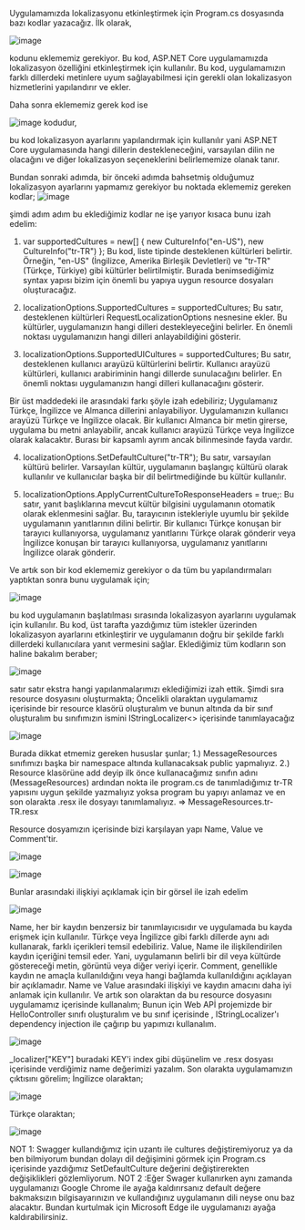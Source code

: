 Uygulamamızda lokalizasyonu etkinleştirmek için Program.cs dosyasında bazı kodlar yazacağız. İlk olarak,

![image](https://github.com/AhmetYasinCeyhan/LocalizationForWebAPI/assets/123759576/f2228fee-f318-4a12-9077-636a03f2e558)

kodunu eklememiz gerekiyor.
Bu kod, ASP.NET  Core uygulamamızda lokalizasyon özelliğini etkinleştirmek için kullanılır. Bu kod, uygulamamızın farklı dillerdeki metinlere uyum sağlayabilmesi için gerekli olan lokalizasyon hizmetlerini yapılandırır ve ekler.

Daha sonra eklememiz gerek kod ise

![image](https://github.com/AhmetYasinCeyhan/LocalizationForWebAPI/assets/123759576/98758ced-c89a-49a3-939f-6d5e95334544) kodudur,

bu kod lokalizasyon ayarlarını yapılandırmak için kullanılır yani ASP.NET  Core uygulamasında hangi dillerin destekleneceğini, varsayılan dilin ne olacağını ve diğer lokalizasyon seçeneklerini belirlememize olanak tanır.

Bundan sonraki adımda, bir önceki adımda bahsetmiş olduğumuz lokalizasyon ayarlarını yapmamız gerekiyor bu noktada eklememiz gereken kodlar; 
![image](https://github.com/AhmetYasinCeyhan/LocalizationForWebAPI/assets/123759576/438f035c-2c7a-46a7-a3af-2f6f80c3897f)


şimdi adım adım bu eklediğimiz kodlar ne işe yarıyor kısaca bunu izah edelim:

1. var supportedCultures = new[] { new CultureInfo("en-US"), new CultureInfo("tr-TR") };
Bu kod, liste tipinde desteklenen kültürleri belirtir.
Örneğin, "en-US" (İngilizce, Amerika Birleşik Devletleri) ve "tr-TR" (Türkçe, Türkiye) gibi kültürler belirtilmiştir.
Burada benimsediğimiz syntax yapısı bizim için önemli bu yapıya uygun resource dosyaları oluşturacağız.

2. localizationOptions.SupportedCultures = supportedCultures;
Bu satır, desteklenen kültürleri RequestLocalizationOptions nesnesine ekler.
Bu kültürler, uygulamanızın hangi dilleri destekleyeceğini belirler.
En önemli noktası uygulamanızın hangi dilleri anlayabildiğini gösterir.

3. localizationOptions.SupportedUICultures = supportedCultures;
Bu satır, desteklenen kullanıcı arayüzü kültürlerini belirtir.
Kullanıcı arayüzü kültürleri, kullanıcı arabiriminin hangi dillerde sunulacağını belirler.
En önemli noktası uygulamanızın hangi dilleri kullanacağını gösterir.

Bir üst maddedeki ile arasındaki farkı şöyle izah edebiliriz;
Uygulamanız Türkçe, İngilizce ve Almanca dillerini anlayabiliyor. Uygulamanızın kullanıcı arayüzü Türkçe ve İngilizce olacak. Bir kullanıcı Almanca bir metin girerse, uygulama bu metni anlayabilir, ancak kullanıcı arayüzü Türkçe veya İngilizce olarak kalacaktır.
Burası bir kapsamlı ayrım ancak bilinmesinde fayda vardır.

4. localizationOptions.SetDefaultCulture("tr-TR");
Bu satır, varsayılan kültürü belirler. Varsayılan kültür, uygulamanın başlangıç kültürü olarak kullanılır ve kullanıcılar başka bir dil belirtmediğinde bu kültür kullanılır.

5. localizationOptions.ApplyCurrentCultureToResponseHeaders = true;:
Bu satır, yanıt başlıklarına mevcut kültür bilgisini uygulamanın otomatik olarak eklenmesini sağlar.
Bu, tarayıcının istekleriyle uyumlu bir şekilde uygulamanın yanıtlarının dilini belirtir.
Bir kullanıcı Türkçe konuşan bir tarayıcı kullanıyorsa, uygulamanız yanıtlarını Türkçe olarak gönderir veya İngilizce konuşan bir tarayıcı kullanıyorsa, uygulamanız yanıtlarını İngilizce olarak gönderir.

Ve artık son bir kod eklememiz gerekiyor o da tüm bu yapılandırmaları yaptıktan sonra bunu uygulamak için;

![image](https://github.com/AhmetYasinCeyhan/LocalizationForWebAPI/assets/123759576/ee4515c5-5a2e-4fc1-bf55-bee4f8ae7c4a)

 bu kod uygulamanın başlatılması sırasında lokalizasyon ayarlarını uygulamak için kullanılır.
Bu kod, üst tarafta yazdığımız tüm istekler üzerinden lokalizasyon ayarlarını etkinleştirir ve uygulamanın doğru bir şekilde farklı dillerdeki kullanıcılara yanıt vermesini sağlar.
Eklediğimiz tüm kodların son haline bakalım beraber;

![image](https://github.com/AhmetYasinCeyhan/LocalizationForWebAPI/assets/123759576/bcb4e475-658f-4118-ac39-ec3afd187efb)


satır satır ekstra hangi yapılanmalarımızı eklediğimizi izah ettik.
Şimdi sıra resource dosyasını oluşturmakta;
Öncelikli olaraktan uygulamamız içerisinde bir resource klasörü oluşturalım ve bunun altında da bir sınıf oluşturalım bu sınıfımızın ismini IStringLocalizer<> içerisinde tanımlayacağız

![image](https://github.com/AhmetYasinCeyhan/LocalizationForWebAPI/assets/123759576/a62cb4d4-e95d-48cb-a29c-39da21c4db66)


Burada dikkat etmemiz gereken hususlar şunlar;
1.) MessageResources sınıfımızı başka bir namespace altında kullanacaksak public yapmalıyız.
2.) Resource klasörüne add deyip ilk önce kullanacağımız sınıfın adını (MessageResources) ardından nokta ile program.cs de tanımladığımız tr-TR yapısını uygun şekilde yazmalıyız yoksa program bu yapıyı anlamaz ve en son olarakta .resx ile dosyayı tanımlamalıyız. => MessageResources.tr-TR.resx

Resource dosyamızın içerisinde bizi karşılayan yapı Name, Value ve Comment'tir.

![image](https://github.com/AhmetYasinCeyhan/LocalizationForWebAPI/assets/123759576/74c8fe14-7e25-4b01-9e2a-55242ea35c90)

![image](https://github.com/AhmetYasinCeyhan/LocalizationForWebAPI/assets/123759576/316cf417-2fcb-4181-adbb-2bc92a99c8e1)


Bunlar arasındaki ilişkiyi açıklamak için bir görsel ile izah edelim

![image](https://github.com/AhmetYasinCeyhan/LocalizationForWebAPI/assets/123759576/9b9079e4-5c55-4299-9075-b7e5507ab94f)



Name, her bir kaydın benzersiz bir tanımlayıcısıdır ve uygulamada bu kayda erişmek için kullanılır. Türkçe veya İngilizce gibi farklı dillerde aynı adı kullanarak, farklı içerikleri temsil edebiliriz.
Value, Name ile ilişkilendirilen kaydın içeriğini temsil eder. Yani, uygulamanın belirli bir dil veya kültürde göstereceği metin, görüntü veya diğer veriyi içerir.
Comment, genellikle kaydın ne amaçla kullanıldığını veya hangi bağlamda kullanıldığını açıklayan bir açıklamadır. Name ve Value arasındaki ilişkiyi ve kaydın amacını daha iyi anlamak için kullanılır.
Ve artık son olaraktan da bu resource dosyasını uygulamamız içerisinde kullanalım;
Bunun için Web APİ projemizde bir HelloController sınıfı oluşturalım ve bu sınıf içerisinde , IStringLocalizer'ı dependency injection ile çağırıp bu yapımızı kullanalım.

![image](https://github.com/AhmetYasinCeyhan/LocalizationForWebAPI/assets/123759576/256ec5d8-13cd-4279-9de2-264ce33ed81e)


_localizer["KEY"] buradaki KEY'i index gibi düşünelim ve .resx dosyası içerisinde verdiğimiz name değerimizi yazalım.
Son olarakta uygulamamızın çıktısını görelim;
İngilizce olaraktan;

![image](https://github.com/AhmetYasinCeyhan/LocalizationForWebAPI/assets/123759576/f42d21e6-ba3e-4a9b-adc8-330164b97f5a)

Türkçe olaraktan;

![image](https://github.com/AhmetYasinCeyhan/LocalizationForWebAPI/assets/123759576/f1e9e39d-90f5-4eb6-bf60-b20c9a77da8d)


NOT 1: Swagger kullandığımız için uzantı ile cultures değiştiremiyoruz ya da ben bilmiyorum bundan dolayı dil değişimini görmek için Program.cs içerisinde yazdığımız SetDefaultCulture değerini değiştirerekten değişiklikleri gözlemliyorum.
NOT 2 :Eğer Swager kullanırken aynı zamanda uygulamanızı Google Chrome ile ayağa kaldırırsanız default değere bakmaksızın bilgisayarınızın ve kullandığınız uygulamanın dili neyse onu baz alacaktır. Bundan kurtulmak için Microsoft Edge ile uygulamanızı ayağa kaldırabilirsiniz.
